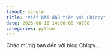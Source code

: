 ```yaml
---
layout: single
title: "Viết bài đầu tiên với Chirpy"
date: 2025-06-16 14:00:00 +0700
categories: python
---
```


Chào mừng bạn đến với blog Chirpy…
